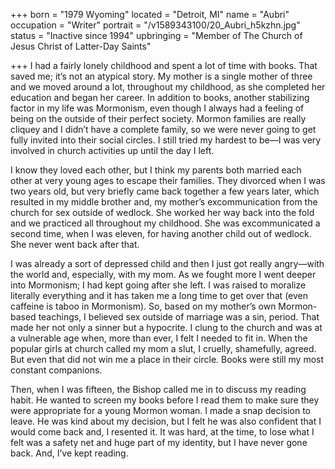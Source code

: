 +++
born = "1979 Wyoming"
located = "Detroit, MI"
name = "Aubri"
occupation = "Writer"
portrait = "/v1589343100/20_Aubri_h5kzhn.jpg"
status = "Inactive since 1994"
upbringing = "Member of The Church of Jesus Christ of Latter-Day Saints"

+++
I had a fairly lonely childhood and spent a lot of time with books. That saved me; it’s not an atypical story. My mother is a single mother of three and we moved around a lot, throughout my childhood, as she completed her education and began her career. In addition to books, another stabilizing factor in my life was Mormonism, even though I always had a feeling of being on the outside of their perfect society. Mormon families are really cliquey and I didn’t have a complete family, so we were never going to get fully invited into their social circles. I still tried my hardest to be—I was very involved in church activities up until the day I left.

I know they loved each other, but I think my parents both married each other at very young ages to escape their families. They divorced when I was two years old, but very briefly came back together a few years later, which resulted in my middle brother and, my mother’s excommunication from the church for sex outside of wedlock. She worked her way back into the fold and we practiced all throughout my childhood. She was excommunicated a second time, when I was eleven, for having another child out of wedlock. She never went back after that.

I was already a sort of depressed child and then I just got really angry—with the world and, especially, with my mom. As we fought more I went deeper into Mormonism; I had kept going after she left. I was raised to moralize literally everything and it has taken me a long time to get over that (even caffeine is taboo in Mormonism). So, based on my mother’s own Mormon-based teachings, I believed sex outside of marriage was a sin, period. That made her not only a sinner but a hypocrite. I clung to the church and was at a vulnerable age when, more than ever, I felt I needed to fit in. When the popular girls at church called my mom a slut, I cruelly, shamefully, agreed. But even that did not win me a place in their circle. Books were still my most constant companions.

Then, when I was fifteen, the Bishop called me in to discuss my reading habit. He wanted to screen my books before I read them to make sure they were appropriate for a young Mormon woman. I made a snap decision to leave. He was kind about my decision, but I felt he was also confident that I would come back and, I resented it. It was hard, at the time, to lose what I felt was a safety net and huge part of my identity, but I have never gone back. And, I’ve kept reading.